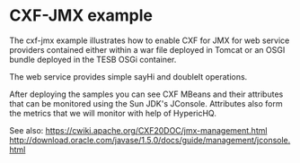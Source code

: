 CXF-JMX example
============================================
The cxf-jmx example illustrates how to enable CXF for JMX for web service
providers contained either within a war file deployed in Tomcat or an OSGI bundle
deployed in the TESB OSGi container.

The web service provides simple sayHi and doubleIt operations.

After deploying the samples you can see CXF MBeans and their attributes that
can be monitored using the Sun JDK's JConsole.  Attributes also form the metrics
that we will monitor with help of HypericHQ.

See also:
https://cwiki.apache.org/CXF20DOC/jmx-management.html
http://download.oracle.com/javase/1.5.0/docs/guide/management/jconsole.html


